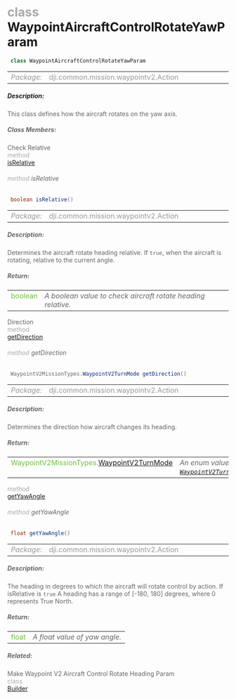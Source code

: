 <div class="article"><h1 ><font color="#AAA">class </font>WaypointAircraftControlRotateYawParam</h1></div>

~~~java
 class WaypointAircraftControlRotateYawParam 
~~~

<html><table class="table-supportedby"><tr valign="top"><td width=15%><font color="#999"><i>Package:</i></td><td width=85%><font color="#999">dji.common.mission.waypointv2.Action</td></tr></table></html>



##### Description:



<font color="#666">This class defines how the aircraft rotates on the yaw axis.



##### Class Members:

<div class="api-row" id="djiwaypointv2aircraftcontrolparam_djiwaypointv2aircraftcontrolrotateheadingparam_isrelative"><div class="api-col left">Check Relative</div><div class="api-col middle" style="color:#AAA">method</div><div class="api-col right"><a class="trigger" href="#djiwaypointv2aircraftcontrolparam_djiwaypointv2aircraftcontrolrotateheadingparam_isrelative_inline">isRelative</a></div></div><div class="inline-doc" id="djiwaypointv2aircraftcontrolparam_djiwaypointv2aircraftcontrolrotateheadingparam_isrelative_inline"

><div class="article"><h6 ><font color="#AAA">method </font>isRelative</h6></div>

~~~java
 boolean isRelative() 
~~~

<html><table class="table-supportedby"><tr valign="top"><td width=15%><font color="#999"><i>Package:</i></td><td width=85%><font color="#999">dji.common.mission.waypointv2.Action</td></tr></table></html>



##### Description:



<font color="#666">Determines the aircraft rotate heading relative. If <code>true</code>, when the aircraft is rotating, relative to the current angle.



##### Return:

<html><table class="table-inline-parameters"><tr valign="top"><td><font color="#70BF41">boolean</td><td><font color="#666"><i>A boolean value to check aircraft rotate heading relative.</i></td></tr></table></html></div>

<div class="api-row" id="djiwaypointv2aircraftcontrolparam_djiwaypointv2aircraftcontrolrotateheadingparam_direction"><div class="api-col left">Direction</div><div class="api-col middle" style="color:#AAA">method</div><div class="api-col right"><a class="trigger" href="#djiwaypointv2aircraftcontrolparam_djiwaypointv2aircraftcontrolrotateheadingparam_direction_inline">getDirection</a></div></div><div class="inline-doc" id="djiwaypointv2aircraftcontrolparam_djiwaypointv2aircraftcontrolrotateheadingparam_direction_inline"

><div class="article"><h6 ><font color="#AAA">method </font>getDirection</h6></div>

~~~java
 WaypointV2MissionTypes.WaypointV2TurnMode getDirection() 
~~~

<html><table class="table-supportedby"><tr valign="top"><td width=15%><font color="#999"><i>Package:</i></td><td width=85%><font color="#999">dji.common.mission.waypointv2.Action</td></tr></table></html>



##### Description:



<font color="#666">Determines the direction how aircraft changes its heading.



##### Return:

<html><table class="table-inline-parameters"><tr valign="top"><td><font color="#70BF41">WaypointV2MissionTypes.<a href="/Components/Missions/DJIWaypointV2.html#djiwaypointv2_djiwaypointv2turnmode">WaypointV2TurnMode</a></td><td><font color="#666"><i>An enum value of <code><a href="/Components/Missions/DJIWaypointV2.html#djiwaypointv2_djiwaypointv2turnmode">WaypointV2TurnMode</a></code>.</i></td></tr></table></html></div>

<div class="api-row" id="djiwaypointv2aircraftcontrolparam_djiwaypointv2aircraftcontrolrotateheadingparam_heading"><div class="api-col left"></div><div class="api-col middle" style="color:#AAA">method</div><div class="api-col right"><a class="trigger" href="#djiwaypointv2aircraftcontrolparam_djiwaypointv2aircraftcontrolrotateheadingparam_heading_inline">getYawAngle</a></div></div><div class="inline-doc" id="djiwaypointv2aircraftcontrolparam_djiwaypointv2aircraftcontrolrotateheadingparam_heading_inline"

><div class="article"><h6 ><font color="#AAA">method </font>getYawAngle</h6></div>

~~~java
 float getYawAngle() 
~~~

<html><table class="table-supportedby"><tr valign="top"><td width=15%><font color="#999"><i>Package:</i></td><td width=85%><font color="#999">dji.common.mission.waypointv2.Action</td></tr></table></html>



##### Description:



<font color="#666">The heading in degrees to which the aircraft will rotate control by action. If isRelative is <code>true</code> A heading has a range of [-180, 180]  degrees, where 0 represents True North.



##### Return:

<html><table class="table-inline-parameters"><tr valign="top"><td><font color="#70BF41">float</td><td><font color="#666"><i>A float value of yaw angle.</i></td></tr></table></html></div>



##### Related:

<div class="api-row" id="djiwaypointv2aircraftcontrolparam_djiwaypointv2aircraftcontrolrotateheadingparam_builder"><div class="api-col left">Make Waypoint V2 Aircraft Control Rotate Heading Param</div><div class="api-col middle" style="color:#AAA">class</div><div class="api-col right"><a href="/Components/Missions/DJIWaypointV2AircraftControlParam_DJIWaypointV2AircraftControlRotateHeadingParam_Builder.html">Builder</a></div></div>
